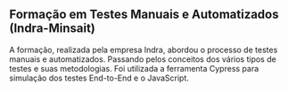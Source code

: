 ## Formação em Testes Manuais e Automatizados (Indra-Minsait)



A formação, realizada pela empresa Indra, abordou o processo de testes manuais e automatizados. Passando pelos conceitos dos vários tipos de testes e suas metodologias.  Foi utilizada a ferramenta Cypress para simulação dos testes End-to-End e o JavaScript.


